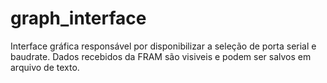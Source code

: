# graph_interface
 Interface gráfica responsável por disponibilizar a seleção de porta serial e baudrate. Dados recebidos da FRAM são visiveis e podem ser salvos em arquivo de texto. 
